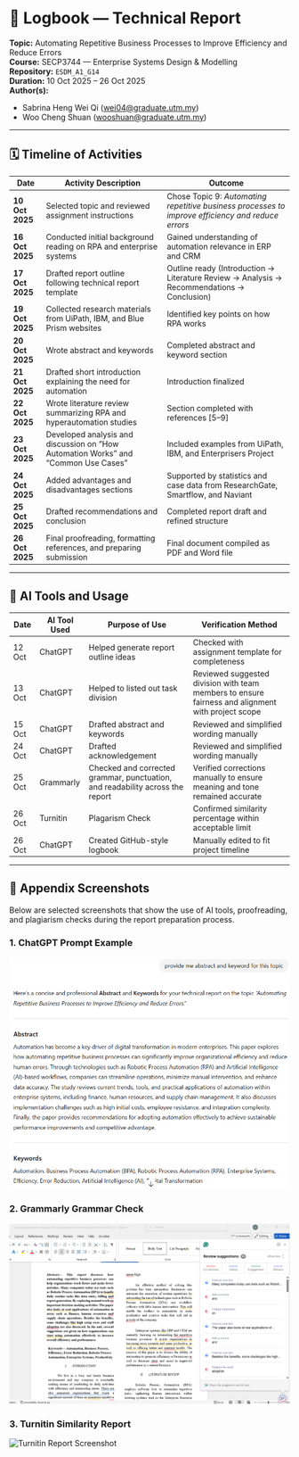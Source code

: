 # 📘 Logbook — Technical Report  
**Topic:** Automating Repetitive Business Processes to Improve Efficiency and Reduce Errors  
**Course:** SECP3744 — Enterprise Systems Design & Modelling  
**Repository:** `ESDM_A1_G14`  
**Duration:** 10 Oct 2025 – 26 Oct 2025  
**Author(s):** 
- Sabrina Heng Wei Qi (wei04@graduate.utm.my)  
- Woo Cheng Shuan (wooshuan@graduate.utm.my)

---

## 🗓️ Timeline of Activities 

| Date | Activity Description | Outcome |
|------|----------------------|---------|
| **10 Oct 2025** |  Selected topic and reviewed assignment instructions | Chose Topic 9: *Automating repetitive business processes to improve efficiency and reduce errors* |
| **16 Oct 2025** | Conducted initial background reading on RPA and enterprise systems | Gained understanding of automation relevance in ERP and CRM |
| **17 Oct 2025** | Drafted report outline following technical report template | Outline ready (Introduction → Literature Review → Analysis → Recommendations → Conclusion) |
| **19 Oct 2025** | Collected research materials from UiPath, IBM, and Blue Prism websites | Identified key points on how RPA works |
| **20 Oct 2025** | Wrote abstract and keywords | Completed abstract and keyword section |
| **21 Oct 2025** | Drafted short introduction explaining the need for automation | Introduction finalized |
| **22 Oct 2025** | Wrote literature review summarizing RPA and hyperautomation studies | Section completed with references [5–9] |
| **23 Oct 2025** | Developed analysis and discussion on “How Automation Works” and “Common Use Cases” | Included examples from UiPath, IBM, and Enterprisers Project |
| **24 Oct 2025** | Added advantages and disadvantages sections | Supported by statistics and case data from ResearchGate, Smartflow, and Naviant |
| **25 Oct 2025** | Drafted recommendations and conclusion | Completed report draft and refined structure |
| **26 Oct 2025** | Final proofreading, formatting references, and preparing submission | Final document compiled as PDF and Word file |

---

## 🤖 AI Tools and Usage

| Date | AI Tool Used | Purpose of Use | Verification Method |
|------|---------------|----------------|---------------------|
| 12 Oct | ChatGPT | Helped generate report outline ideas | Checked with assignment template for completeness |
| 13 Oct | ChatGPT | Helped to listed out task division | Reviewed suggested division with team members to ensure fairness and alignment with project scope|
| 15 Oct | ChatGPT | Drafted abstract and keywords | Reviewed and simplified wording manually |
| 24 Oct | ChatGPT | Drafted acknowledgement | Reviewed and simplified wording manually |
| 25 Oct | Grammarly | Checked and corrected grammar, punctuation, and readability across the report | Verified corrections manually to ensure meaning and tone remained accurate |
| 26 Oct | Turnitin | Plagarism Check |Confirmed similarity percentage within acceptable limit|
| 26 Oct | ChatGPT | Created GitHub-style logbook | Manually edited to fit project timeline |

---

## 📸 Appendix Screenshots

Below are selected screenshots that show the use of AI tools, proofreading, and plagiarism checks during the report preparation process.

### 1. ChatGPT Prompt Example
![ChatGPT Prompt Screenshot](appendix/image/chatgpt_ss.png)

### 2. Grammarly Grammar Check
![Grammarly Check Screenshot](appendix/image/grammarly_ss.png)

### 3. Turnitin Similarity Report
![Turnitin Report Screenshot](appendix/image/turnitin_report.png)



